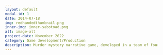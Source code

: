 ```yaml
---
layout: default
modal-id: 1
date: 2014-07-18
img: redhandedthumbnail.png
inner-img: inner-sabotoad.png
alt: image-alt
project-date: November 2022
category: Game development/Production
description: Murder mystery narrative game, developed in a team of four in a span of 4 months, I was one of two software engineers aswell as managing production for the team.<a href="https://github.com/scara2016/TheSabotoadV1](https://bazzagibbs.itch.io/red-handed?password=red-handed" target="_blank">Here</a>
---
```

